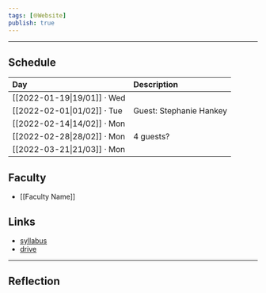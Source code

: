 ```yaml
---
tags: [🌐Website]
publish: true
---
```



---

## Schedule

| Day                         | Description             |
|:--------------------------- |:----------------------- |
| [[2022-01-19\|19/01]] · Wed |                         |
| [[2022-02-01\|01/02]] · Tue | Guest: Stephanie Hankey |
| [[2022-02-14\|14/02]] · Mon |                         |
| [[2022-02-28\|28/02]] · Mon | 4 guests?               |
| [[2022-03-21\|21/03]] · Mon |                         |

## Faculty
- [[Faculty Name]]

## Links
- [syllabus](URL)
- [drive](URL)

---

## Reflection